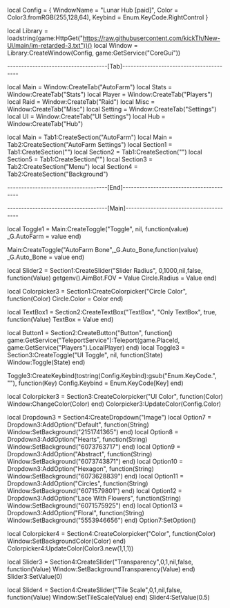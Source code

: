 local Config = {
    WindowName = "Lunar Hub [paid]",
	Color = Color3.fromRGB(255,128,64),
	Keybind = Enum.KeyCode.RightControl
}

local Library = loadstring(game:HttpGet("https://raw.githubusercontent.com/kickTh/New-Ui/main/im-retarded-3.txt"))()
local Window = Library:CreateWindow(Config, game:GetService("CoreGui"))

------------------------------------[Tab]----------------------------------------

local Main = Window:CreateTab("AutoFarm") 
local Stats = Window:CreateTab("Stats")
local Player = Window:CreateTab("Players")
local Raid = Window:CreateTab("Raid")
local Misc = Window:CreateTab("Misc")
local Setting = Window:CreateTab("Settings")
local UI = Window:CreateTab("UI Settings")
local Hub = Window:CreateTab("Hub")

local Main = Tab1:CreateSection("AutoFarm")
local Main = Tab2:CreateSection("AutoFarm Settings")
local Section1 = Tab1:CreateSection("")
local Section2 = Tab1:CreateSection("")
local Section5 = Tab1:CreateSection("")
local Section3 = Tab2:CreateSection("Menu")
local Section4 = Tab2:CreateSection("Background")

------------------------------------[End]----------------------------------------

------------------------------------[Main]---------------------------------------

local Toggle1 = Main:CreateToggle("Toggle", nil, function(value)
    _G.AutoFarm = value
end)

Main:CreateToggle("AutoFarm Bone",_G.Auto_Bone,function(value)
    _G.Auto_Bone = value
end)


local Slider2 = Section1:CreateSlider("Slider Radius", 0,1000,nil,false, function(Value)
    getgenv().AimBot.FOV = Value
    Circle.Radius = Value
end)


local Colorpicker3 = Section1:CreateColorpicker("Circle Color", function(Color)
    Circle.Color = Color
end)




local TextBox1 = Section2:CreateTextBox("TextBox", "Only TextBox", true, function(Value)
    TextBox = Value
end)


local Button1 = Section2:CreateButton("Button", function()
game:GetService("TeleportService"):Teleport(game.PlaceId, game:GetService("Players").LocalPlayer) 
end)
local Toggle3 = Section3:CreateToggle("UI Toggle", nil, function(State)
	Window:Toggle(State)
end)

Toggle3:CreateKeybind(tostring(Config.Keybind):gsub("Enum.KeyCode.", ""), function(Key)
	Config.Keybind = Enum.KeyCode[Key]
end)


local Colorpicker3 = Section3:CreateColorpicker("UI Color", function(Color)
	Window:ChangeColor(Color)
end)
Colorpicker3:UpdateColor(Config.Color)


local Dropdown3 = Section4:CreateDropdown("Image")
local Option7 = Dropdown3:AddOption("Default", function(String)
	Window:SetBackground("2151741365")
end)
local Option8 = Dropdown3:AddOption("Hearts", function(String)
	Window:SetBackground("6073763717")
end)
local Option9 = Dropdown3:AddOption("Abstract", function(String)
	Window:SetBackground("6073743871")
end)
local Option10 = Dropdown3:AddOption("Hexagon", function(String)
	Window:SetBackground("6073628839")
end)
local Option11 = Dropdown3:AddOption("Circles", function(String)
	Window:SetBackground("6071579801")
end)
local Option12 = Dropdown3:AddOption("Lace With Flowers", function(String)
	Window:SetBackground("6071575925")
end)
local Option13 = Dropdown3:AddOption("Floral", function(String)
	Window:SetBackground("5553946656")
end)
Option7:SetOption()

local Colorpicker4 = Section4:CreateColorpicker("Color", function(Color)
	Window:SetBackgroundColor(Color)
end)
Colorpicker4:UpdateColor(Color3.new(1,1,1))

local Slider3 = Section4:CreateSlider("Transparency",0,1,nil,false, function(Value)
	Window:SetBackgroundTransparency(Value)
end)
Slider3:SetValue(0)

local Slider4 = Section4:CreateSlider("Tile Scale",0,1,nil,false, function(Value)
	Window:SetTileScale(Value)
end)
Slider4:SetValue(0.5)
